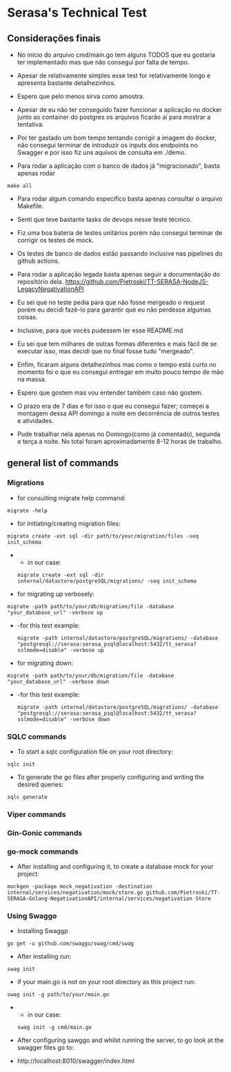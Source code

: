 # Serasa's Technical Test

## Considerações finais

- No início do arquivo cmd/main.go tem alguns TODOS que eu gostaria ter implementado mas que não consegui por falta de tempo.
- Apesar de relativamente simples esse test for relativamente longo e apresenta bastante detalhezinhos.
- Espero que pelo menos sirva como amostra.

- Apesar de eu não ter conseguido fazer funcionar a aplicação no docker junto ao container do postgres os arquivos ficarão aí para mostrar a tentativa.
- Por ter gastado um bom tempo tentando corrigir a imagem do docker, não consegui terminar de introduzir os inputs dos endpoints no Swagger e por isso fiz uns aquivos de consulta em ./demo.

- Para rodar a aplicação com o banco de dados já "migracionado", basta apenas rodar
```shell
make all
```

- Para rodar algum comando específico basta apenas consultar o arquivo Makefile.

- Senti que teve bastante tasks de devops nesse teste técnico. 
- Fiz uma boa bateria de testes unitários porém não consegui terminar de corrigir os testes de mock.
- Os testes de banco de dados estão passando inclusive nas pipelines do github actions.

- Para rodar a aplicação legada basta apenas seguir a documentação do repositório dela.
  https://github.com/Pietroski/TT-SERASA-NodeJS-LegacyNegativationAPI
  
- Eu sei que no teste pedia para que não fosse mergeado o request porém eu decidi fazê-lo para garantir que eu não perdesse algumas coisas.
- Inclusive, para que vocês pudessem ler esse README.md
- Eu sei que tem milhares de outras formas diferentes e mais fácil de se executar isso, mas decidi que no final fosse tudo "mergeado".

- Enfim, ficaram alguns detalhezinhos mas como o tempo está curto no momento foi o que eu consegui entregar em muito pouco tempo de mão na massa.
- Espero que gostem mas vou entender também caso não gostem.
- O prazo era de 7 dias e foi isso o que eu consegui fazer; começei a montagem dessa API domingo a noite em decorrência de outros testes e atividades.
- Pude trabalhar nela apenas no Domingo(como já comentado), segunda e terça a noite. No total foram aproximadamente 8-12 horas de trabalho.

## general list of commands

### Migrations

- for consulting migrate help command:
```shell
migrate -help
```

- for initiating/creating migration files:
```shell
migrate create -ext sql -dir path/to/your/migration/files -seq init_schema
```
-
    - in our case:
    ```shell
    migrate create -ext sql -dir internal/datastore/postgreSQL/migrations/ -seq init_schema
    ```
  
- for migrating up verbosely:
```shell
migrate -path path/to/your/db/migration/file -database "your_database_url" -verbose up
```

-   -for this test example:
    ```shell
    migrate -path internal/datastore/postgreSQL/migrations/ -database "postgresql://serasa:serasa_psql@localhost:5432/tt_serasa?sslmode=disable" -verbose up
    ```

- for migrating down:
```shell
migrate -path path/to/your/db/migration/file -database "your_database_url" -verbose down
```

-   -for this test example:
    ```shell
    migrate -path internal/datastore/postgreSQL/migrations/ -database "postgresql://serasa:serasa_psql@localhost:5432/tt_serasa?sslmode=disable" -verbose down
    ```
    
### SQLC commands

- To start a sqlc configuration file on your root directory:
```shell
sqlc init
```

- To generate the go files after properly configuring and writing the desired queries:
```shell
sqlc generate
```

### Viper commands

### Gin-Gonic commands

### go-mock commands

- After installing and configuring it, to create a database mock for your project:
```shell
mockgen -package mock_negativation -destination internal/services/negativation/mock/store.go github.com/Pietroski/TT-SERASA-Golang-NegativationAPI/internal/services/negativation Store
```

### Using Swaggo

- Installing Swaggp
```shell
go get -u github.com/swaggo/swag/cmd/swag
```

- After installing run:
```shell
swag init
```

- if your main.go is not on your root directory as this project run:
```shell
swag init -g path/to/your/main.go
```

-   - in our case:
    ```shell
    swag init -g cmd/main.go
    ```

- After configuring sawggo and whilst running the server, to go look at the swagger files go to:
- http://localhost:8010/swagger/index.html
